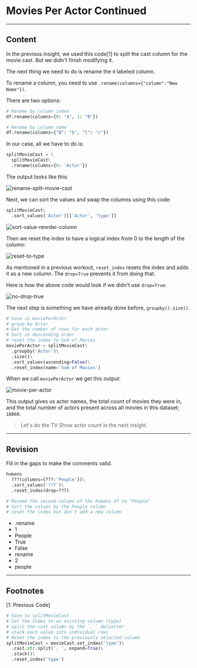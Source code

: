 ﻿---
author: Stefan-Stojanovic

type: normal

category: how to

links:
  - >- 
    [Stack](https://pandas.pydata.org/pandas-docs/stable/reference/api/pandas.DataFrame.stack.html){documentation}
  - >- 
    [Rename](https://pandas.pydata.org/pandas-docs/stable/reference/api/pandas.DataFrame.rename.html){documentation}

---

# Movies Per Actor Continued

---
## Content

In the previous insight, we used this code[1] to split the cast column for the movie cast. But we didn't finish modifying it.

The next thing we need to do is rename the `0` labeled column.

To rename a column, you need to use `.rename(columns={"column":"New Name"})`.

There are two options:
```python
# Rename by column index
df.rename(columns={0: "A", 1: "B"})

# Rename by column name
df.rename(columns={"B": "b", "C": "c"})
```

In our case, all we have to do is:
```python
splitMovieCast = \
  splitMovieCast\
  .rename(columns={0: 'Actor'})
```

The output looks like this:

![rename-split-movie-cast](https://img.enkipro.com/ebb6cd3ba5f0f6806fb22eb8650e5244.png)

Next, we can sort the values and swap the columns using this code:

```python
splitMovieCast\
  .sort_values('Actor')[['Actor', 'type']]
```

![sort-value-reorder-column](https://img.enkipro.com/766cd3b731d60c2f5434041b4a2b4478.png)

Then we reset the index to have a logical index from 0 to the length of the column:

![reset-to-type](https://img.enkipro.com/8f8a386e584d4a9c61c4ce051636417b.png)


As mentioned in a previous workout, `reset_index` resets the index and adds it as a new column. The `drop=True` prevents it from doing that.

Here is how the above code would look if we didn't use `drop=True`:

![no-drop-true](https://img.enkipro.com/f2aad21978de43d81590aa1a80f9e2f2.png)

The next step is something we have already done before, `groupby().size()`.

```py
# Save in moviePerActor
# group by Actor
# Get the number of rows for each actor
# Sort in descending order
# reset the index to Sum of Movies
moviePerActor = splitMovieCast\
  .groupby('Actor')\
  .size()\
  .sort_values(ascending=False)\
  .reset_index(name='Sum of Movies')
```

When we call `moviePerActor` we get this output:

![movie-per-actor](https://img.enkipro.com/0abc712cb32ead2f1275255e3d4c605a.png)

This output gives us actor names, the total count of movies they were in, and the total number of actors present across all movies in this dataset; `18860`.

> Let's do the TV Show actor count in the next insight.

---

## Revision

Fill in the gaps to make the comments valid.

```py
humans
  ???(columns={???:'People'})\
  .sort_values('???')\
  .reset_index(drop=???)

# Rename the second column of the humans df to "People"
# Sort the values by the People column
# reset the index but don't add a new column

```

- .rename
- 1
- People
- True
- False
- rename
- 2
- people


---
## Footnotes
[1: Previous Code]

```python
# Save to splitMovieCast
# Set the Index to an existing column (type)
# split the cast column by the `, ` delimiter
# stack each value into individual rows
# Reset the index to the previously selected column
splitMovieCast = movieCast.set_index('type')\
  .cast.str.split(', ', expand=True)\
  .stack()\
  .reset_index('type')
```